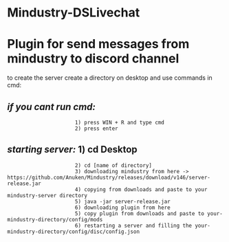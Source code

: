 # Mindustry-DSLivechat
# Plugin for send messages from mindustry to discord channel
to create the server create a directory on desktop and use commands in cmd:
## _if you cant run cmd:_ 
                          1) press WIN + R and type cmd
                          2) press enter
## _starting server:_     1) cd Desktop
                          2) cd [name of directory]
                          3) downloading mindustry from here -> https://github.com/Anuken/Mindustry/releases/download/v146/server-release.jar
                          4) copying from downloads and paste to your mindustry-server directory
                          5) java -jar server-release.jar
                          6) downloading plugin from here
                          5) copy plugin from downloads and paste to your-mindustry-directory/config/mods
                          6) restarting a server and filling the your-mindustry-directory/config/disc/config.json
